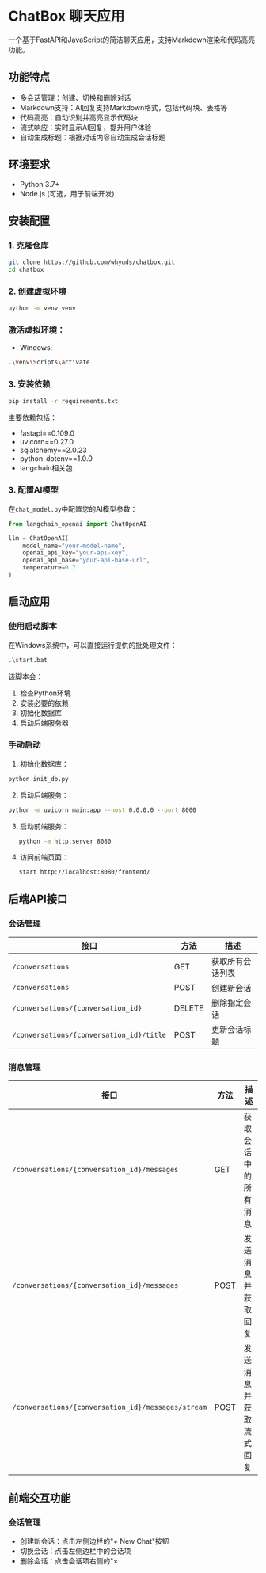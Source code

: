 # ChatBox 聊天应用

一个基于FastAPI和JavaScript的简洁聊天应用，支持Markdown渲染和代码高亮功能。

## 功能特点

- 多会话管理：创建、切换和删除对话
- Markdown支持：AI回复支持Markdown格式，包括代码块、表格等
- 代码高亮：自动识别并高亮显示代码块
- 流式响应：实时显示AI回复，提升用户体验
- 自动生成标题：根据对话内容自动生成会话标题

## 环境要求

- Python 3.7+
- Node.js (可选，用于前端开发)

## 安装配置

### 1. 克隆仓库

```bash
git clone https://github.com/whyuds/chatbox.git
cd chatbox
```

### 2. 创建虚拟环境
```bash
python -m venv venv
```

### 激活虚拟环境：
- Windows: 
```bash
.\venv\Scripts\activate
```

### 3. 安装依赖

```bash
pip install -r requirements.txt
```

主要依赖包括：
- fastapi==0.109.0
- uvicorn==0.27.0
- sqlalchemy==2.0.23
- python-dotenv==1.0.0
- langchain相关包

### 3. 配置AI模型

在`chat_model.py`中配置您的AI模型参数：

```python
from langchain_openai import ChatOpenAI

llm = ChatOpenAI(
    model_name="your-model-name",
    openai_api_key="your-api-key",
    openai_api_base="your-api-base-url",
    temperature=0.7
)
```

## 启动应用

### 使用启动脚本

在Windows系统中，可以直接运行提供的批处理文件：

```bash
.\start.bat
```

该脚本会：
1. 检查Python环境
2. 安装必要的依赖
3. 初始化数据库
4. 启动后端服务器

### 手动启动

1. 初始化数据库：

```bash
python init_db.py
```

2. 启动后端服务：

```bash
python -m uvicorn main:app --host 0.0.0.0 --port 8000
```

3. 启动前端服务：
```bash
   python -m http.server 8080
```

4. 访问前端页面：
```bash
   start http://localhost:8080/frontend/
```

## 后端API接口

### 会话管理

| 接口 | 方法 | 描述 |
|------|------|------|
| `/conversations` | GET | 获取所有会话列表 |
| `/conversations` | POST | 创建新会话 |
| `/conversations/{conversation_id}` | DELETE | 删除指定会话 |
| `/conversations/{conversation_id}/title` | POST | 更新会话标题 |

### 消息管理

| 接口 | 方法 | 描述 |
|------|------|------|
| `/conversations/{conversation_id}/messages` | GET | 获取会话中的所有消息 |
| `/conversations/{conversation_id}/messages` | POST | 发送消息并获取回复 |
| `/conversations/{conversation_id}/messages/stream` | POST | 发送消息并获取流式回复 |

## 前端交互功能

### 会话管理

- 创建新会话：点击左侧边栏的"+ New Chat"按钮
- 切换会话：点击左侧边栏中的会话项
- 删除会话：点击会话项右侧的"×